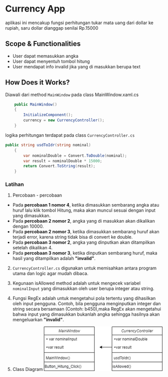 # Currency App

aplikasi ini mencakup fungsi perhitungan tukar mata uang dari dollar 
ke rupiah, saru dollar dianggap senilai Rp.15000

## Scope & Functionalities
- User dapat memasukkan angka
- User dapat menyentuh tombol hitung
- User mendapat info invalid jika yang di masukkan berupa text

## How Does it Works?

Diawali dari method `MainWindow` pada class MainWindow.xaml.cs

```c#
    public MainWindow()
    {
        InitializeComponent();
        currency = new CurrencyController();
    }
```

logika perhitungan terdapat pada class `CurrencyController.cs` 

```c#
public string usdToIdr(string nominal)
    {
        var nominalDouble = Convert.ToDouble(nominal);
        var result = nominalDouble * 15000;
        return Convert.ToString(result);
    }
```

### Latihan
1. Percobaan - percobaan
  - Pada **percobaan 1 nomor 4**, ketika dimasukkan sembarang angka 
    atau huruf lalu klik tombol Hitung, maka akan muncul sesuai 
    dengan input yang dimasukkan.
  - Pada **percobaan 2 nomor 2**, angka yang di masukkan akan
    dikalikan dengan 10000.
  - Pada **percobaan 2 nomor 3**, ketika dimasukkan sembarang huruf 
    akan terjadi error, karena string tidak bisa di convert ke double.
  - Pada **percobaan 3 nomor 2**, angka yang dinputkan akan 
    ditampilkan setelah dikalikan 4.
  - Pada **percobaan 3 nomor 3**, ketika dinputkan sembarang huruf, 
    maka hasil yang ditampilkan adalah **"invalid"**.

2. ``CurrencyController.cs`` digunakan untuk memisahkan antara 
    program utama dan logic agar mudah dibaca.

3. Kegunaan isAllowed method adalah untuk mengecek variabel 
   ``nominalInput`` yang dimasukkan oleh user berupa integer atau
   string.

4. Fungsi RegEx adalah untuk mengetahui pola 
   tertentu yang dihasilkan oleh input pengguna. Contoh, bila pengguna 
   menginputkan integer dan string secara bersamaan (Contoh: b450),maka 
   RegEx akan mengetahui bahwa input yang dimasukkan bukanlah angka 
   sehingga hasilnya akan mengeluarkan **"invalid"**.

5. Class Diagram
   ![Class Diagram](CurrencyApps/Class%20Diagram.jpg)
    